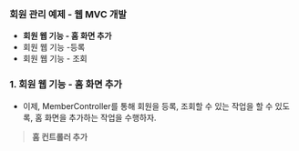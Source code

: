 
### 회원 관리 예제 - 웹 MVC 개발

- **회원 웹 기능 - 홈 화면 추가**
- 회원 웹 기능 -등록
- 회원 웹 기능 - 조회


### 1. 회원 웹 기능 - 홈 화면 추가

- 이제, MemberController를 통해 회원을 등록, 조회할 수 있는 작업을 할 수 있도록, 홈 화면을 추가하는 작업을 수행하자.

> **홈 컨트롤러 추가**


